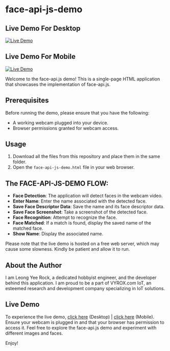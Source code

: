 # face-api-js-demo

## Live Demo For Desktop

[![Live Demo](https://img.shields.io/badge/Live%20Demo-Click%20Here-brightgreen)](https://yeerock.000webhostapp.com/face-api-js-demo/face-api-js-demo.html)

## Live Demo For Mobile

[![Live Demo](https://img.shields.io/badge/Live%20Demo-Click%20Here-brightgreen)](https://yeerock.000webhostapp.com/face-api-js-demo/face-api-js-demo-mobile.html)

Welcome to the face-api.js demo! This is a single-page HTML application that showcases the implementation of face-api.js.

## Prerequisites

Before running the demo, please ensure that you have the following:

- A working webcam plugged into your device.
- Browser permissions granted for webcam access.

## Usage

1. Download all the files from this repository and place them in the same folder.
2. Open the `face-api-js-demo.html` file in your web browser.

## The FACE-API-JS-DEMO FLOW:

   - **Face Detection**: The application will detect faces in the webcam video.
   - **Enter Name**: Enter the name associated with the detected face.
   - **Save Face Descriptor Data**: Save the name and its face descriptor data.
   - **Save Face Screenshot**: Take a screenshot of the detected face.
   - **Face Recognition**: Attempt to recognize the face.
   - **Face Matched**: If a match is found, display the saved name of the matched face.
   - **Show Name**: Display the associated name.

Please note that the live demo is hosted on a free web server, which may cause some slowness. Kindly be patient and allow it to run.

## About the Author

I am Leong Yee Rock, a dedicated hobbyist engineer, and the developer behind this application. I am proud to be a part of VYROX.com IoT, an esteemed research and development company specializing in IoT solutions.

## Live Demo

To experience the live demo, [click here](https://yeerock.000webhostapp.com/face-api-js-demo/face-api-js-demo.html) (Desktop) | [click here](https://yeerock.000webhostapp.com/face-api-js-demo/face-api-js-demo-mobile.html) (Mobile). Ensure your webcam is plugged in and that your browser has permission to access it. Feel free to explore the face-api.js demo and experiment with different images and faces.

Enjoy!
